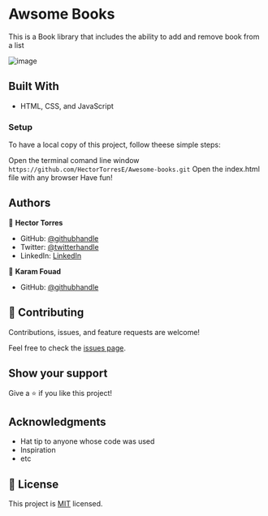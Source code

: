 # Awsome Books
This is a Book library  that includes the ability to add and remove book from a list

![image](https://user-images.githubusercontent.com/31547587/153972403-71268863-5226-4738-beb2-149889a49786.png)




## Built With

- HTML, CSS, and JavaScript



### Setup

To have a local copy of this project, follow theese simple steps:

Open the terminal comand line window
`https://github.com/HectorTorresE/Awesome-books.git`
Open the index.html file with any browser
Have fun!




## Authors

👤 **Hector Torres**

- GitHub: [@githubhandle](https://github.com/HectorTorresE)
- Twitter: [@twitterhandle](https://twitter.com/HectorT00406915)
- LinkedIn: [LinkedIn](https://linkedin.com/in/linkedinhandle)

👤 **Karam Fouad**

- GitHub: [@githubhandle](https://github.com/Karam084)

## 🤝 Contributing

Contributions, issues, and feature requests are welcome!

Feel free to check the [issues page](../../issues/).

## Show your support

Give a ⭐️ if you like this project!

## Acknowledgments

- Hat tip to anyone whose code was used
- Inspiration
- etc

## 📝 License

This project is [MIT](./MIT.md) licensed.
